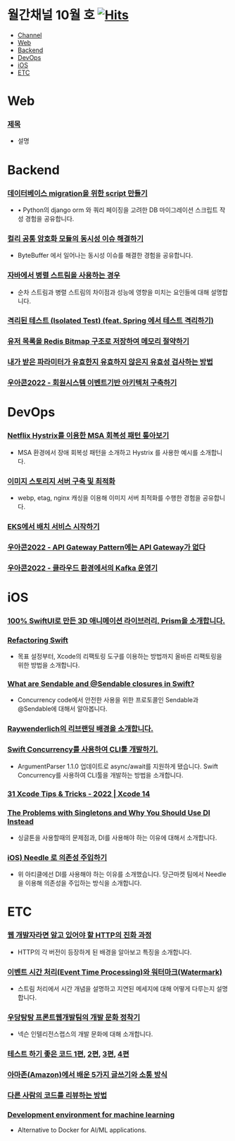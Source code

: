 # 월간채널 10월 호 [![Hits](https://hits.seeyoufarm.com/api/count/incr/badge.svg?url=https%3A%2F%2Fgithub.com%2Fchannel-io%2Fmonthly-channel%2Fblob%2Fmain%2Fissues%2F2022-10.md&count_bg=%2379C83D&title_bg=%23555555&icon=&icon_color=%23E7E7E7&title=hits&edge_flat=false)](https://hits.seeyoufarm.com)

- [Channel](#Channel)
- [Web](#Web)
- [Backend](#Backend)
- [DevOps](#DevOps)
- [iOS](#iOS)
- [ETC](#ETC)

# Web

### [제목](링크)
- 설명

# Backend

### [데이터베이스 migration을 위한 script 만들기](https://fitpet.medium.com/%EB%8D%B0%EC%9D%B4%ED%84%B0%EB%B2%A0%EC%9D%B4%EC%8A%A4-migration%EC%9D%84-%EC%9C%84%ED%95%9C-script-%EB%A7%8C%EB%93%A4%EA%B8%B0-4b764729fc87)
- • Python의 django orm 와 쿼리 페이징을 고려한 DB 마이그레이션 스크립트 작성 경험을 공유합니다.
### [컬리 공통 암호화 모듈의 동시성 이슈 해결하기](https://helloworld.kurly.com/blog/concurrency-issue-solving/)
- ByteBuffer 에서 일어나는 동시성 이슈를 해결한 경험을 공유합니다.
### [자바에서 병렬 스트림을 사용하는 경우](https://sas-study.tistory.com/461)
- 순차 스트림과 병렬 스트림의 차이점과 성능에 영향을 미치는 요인들에 대해 설명합니다.
### [격리된 테스트 (Isolated Test) (feat. Spring 에서 테스트 격리하기)](https://hudi.blog/isolated-test/)
### [유저 목록을 Redis Bitmap 구조로 저장하여 메모리 절약하기](https://blog.dramancompany.com/2022/10/%EC%9C%A0%EC%A0%80-%EB%AA%A9%EB%A1%9D%EC%9D%84-redis-bitmap-%EA%B5%AC%EC%A1%B0%EB%A1%9C-%EC%A0%80%EC%9E%A5%ED%95%98%EC%97%AC-%EB%A9%94%EB%AA%A8%EB%A6%AC-%EC%A0%88%EC%95%BD%ED%95%98%EA%B8%B0/)
### [내가 받은 파라미터가 유효한지 유효하지 않은지 유효성 검사하는 방법](https://medium.com/zigbang/%EB%82%B4%EA%B0%80-%EB%B0%9B%EC%9D%80-%ED%8C%8C%EB%9D%BC%EB%AF%B8%ED%84%B0%EA%B0%80-%EC%9C%A0%ED%9A%A8%ED%95%9C%EC%A7%80-%EC%9C%A0%ED%9A%A8%ED%95%98%EC%A7%80-%EC%95%8A%EC%9D%80%EC%A7%80-%EC%9C%A0%ED%9A%A8%EC%84%B1-%EA%B2%80%EC%82%AC%ED%95%98%EB%8A%94-%EB%B0%A9%EB%B2%95-b734359a89c7)
### [우아콘2022 - 회원시스템 이벤트기반 아키텍처 구축하기](https://www.youtube.com/watch?v=b65zIH7sDug)
# DevOps

### [Netflix Hystrix를 이용한 MSA 회복성 패턴 톺아보기](https://dev.gmarket.com/40)
- MSA 환경에서 장애 회복성 패턴을 소개하고 Hystrix 를 사용한 예시를 소개합니다.
### [이미지 스토리지 서버 구축 및 최적화](https://tecoble.techcourse.co.kr/post/2022-09-13-image-storage-server/)
- webp, etag, nginx 캐싱을 이용해 이미지 서버 최적화를 수행한 경험을 공유합니다.
### [EKS에서 배치 서비스 시작하기](https://medium.com/musinsa-tech/eks%EC%97%90%EC%84%9C-%EB%B0%B0%EC%B9%98-%EC%84%9C%EB%B9%84%EC%8A%A4-%EC%8B%9C%EC%9E%91%ED%95%98%EA%B8%B0-74a33c172d17)
### [우아콘2022 - API Gateway Pattern에는 API Gateway가 없다](https://www.youtube.com/watch?v=P2nM0_YptOA)
### [우아콘2022 - 클라우드 환경에서의 Kafka 운영기](https://www.youtube.com/watch?v=XyuqoWUCdGA)

# iOS
### [100% SwiftUI로 만든 3D 애니메이션 라이브러리, Prism을 소개합니다.](https://twitter.com/aheze0/status/1574616440941948928?s=20&t=uMMpGXu37zp6c1IqoeLbig)
### [Refactoring Swift](https://www.avanderlee.com/optimization/refactoring-swift-best-practices)
- 목표 설정부터, Xcode의 리팩토링 도구를 이용하는 방법까지 올바른 리팩토링을 위한 방법을 소개합니다.
### [What are Sendable and @Sendable closures in Swift?](https://www.donnywals.com/what-are-sendable-and-sendable-closures-in-swift/)
- Concurrency code에서 안전한 사용을 위한 프로토콜인 Sendable과 @Sendable에 대해서 알아봅니다.
### [Raywenderlich의 리브랜딩 배경을 소개합니다.](https://www.kodeco.com/36641099-why-rebrand-the-backstory-of-raywenderlich-com?utm_content=225849357&utm_medium=social&utm_source=twitter&hss_channel=tw-80843262)
### [Swift Concurrency를 사용하여 CLI툴 개발하기.](https://blog.eidinger.info/develop-a-command-line-tool-using-swift-concurrency)
- ArgumentParser 1.1.0 업데이트로 async/await를 지원하게 됐습니다. Swift Concurrency를 사용하여 CLI툴을 개발하는 방법을 소개합니다.
### [31 Xcode Tips & Tricks - 2022 | Xcode 14](https://youtu.be/40imnmzsmxk)
### [The Problems with Singletons and Why You Should Use DI Instead](https://medium.com/@fatihcyln/the-problems-with-singletons-and-why-you-should-use-di-instead-5a0fa0a5baed)
- 싱글톤을 사용할때의 문제점과, DI를 사용해야 하는 이유에 대해서 소개합니다.
### [iOS) Needle 로 의존성 주입하기](https://okanghoon.medium.com/ios-needle-%EB%A1%9C-%EC%9D%98%EC%A1%B4%EC%84%B1-%EC%A3%BC%EC%9E%85%ED%95%98%EA%B8%B0-f5019a4f2b92)
- 위 아티클에선 DI를 사용해야 하는 이유를 소개했습니다. 당근마켓 팀에서 Needle을 이용해 의존성을 주입하는 방식을 소개합니다.

# ETC
### [웹 개발자라면 알고 있어야 할 HTTP의 진화 과정](https://wormwlrm.github.io/2022/09/02/Evolution-of-HTTP.html)
- HTTP의 각 버전이 등장하게 된 배경을 알아보고 특징을 소개합니다.
### [이벤트 시간 처리(Event Time Processing)와 워터마크(Watermark)](https://seamless.tistory.com/99)
- 스트림 처리에서 시간 개념을 설명하고 지연된 메세지에 대해 어떻게 다루는지 설명합니다.
### [우당탕탕 프론트웹개발팀의 개발 문화 정착기](https://www.intelligencelabs.tech/88407556-c76e-49ea-8df2-2140a80ba2ad)
- 넥슨 인텔리전스랩스의 개발 문화에 대해 소개합니다.
### [테스트 하기 좋은 코드 1편](https://jojoldu.tistory.com/674), [2편](https://jojoldu.tistory.com/676), [3편](https://jojoldu.tistory.com/680), [4편](https://jojoldu.tistory.com/681)
### [아마존(Amazon)에서 배운 5가지 글쓰기와 소통 방식](https://channy.creation.net/blog/1620)
### [다른 사람의 코드를 리뷰하는 방법](https://jbee.io/essay/how-to-code-review/)
### [Development environment for machine learning](https://github.com/tensorchord/envd)
- Alternative to Docker for AI/ML applications.

